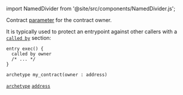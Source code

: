 import NamedDivider from '@site/src/components/NamedDivider.js';

Contract [parameter](/docs/reference/declarations/contract#parameters) for the contract owner.

It is typically used to protect an entrypoint against other callers with a [`called by`](/docs/reference/declarations/entrypoint#called-by) section:


```archetype
entry exec() {
  called by owner
  /* ... */
}
```

<NamedDivider title="Code" width="1.5"/>

```archetype
archetype my_contract(owner : address)
```
[`archetype`](/docs/reference/declarations/contract) [`address`](/docs/reference/types#address)
